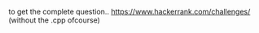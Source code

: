 to get the complete question..
https://www.hackerrank.com/challenges/<file-name>
(without the .cpp ofcourse)
